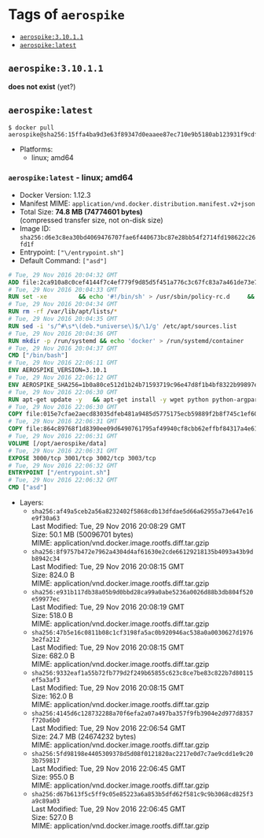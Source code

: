 <!-- THIS FILE IS GENERATED VIA './update-remote.sh' -->

# Tags of `aerospike`

-	[`aerospike:3.10.1.1`](#aerospike31011)
-	[`aerospike:latest`](#aerospikelatest)

## `aerospike:3.10.1.1`

**does not exist** (yet?)

## `aerospike:latest`

```console
$ docker pull aerospike@sha256:15ffa4ba9d3e63f89347d0eaaee87ec710e9b5180ab123931f9cdf3cca7fb3f4
```

-	Platforms:
	-	linux; amd64

### `aerospike:latest` - linux; amd64

-	Docker Version: 1.12.3
-	Manifest MIME: `application/vnd.docker.distribution.manifest.v2+json`
-	Total Size: **74.8 MB (74774601 bytes)**  
	(compressed transfer size, not on-disk size)
-	Image ID: `sha256:d6e3c8ea30bd4069476707fae6f440673bc87e28bb54f2714fd198622c26fd1f`
-	Entrypoint: `["\/entrypoint.sh"]`
-	Default Command: `["asd"]`

```dockerfile
# Tue, 29 Nov 2016 20:04:32 GMT
ADD file:2ca910a8c0cef4144f7c4ef779f9d85d5f451a776c3c67fc83a7a461de73e7d7 in / 
# Tue, 29 Nov 2016 20:04:33 GMT
RUN set -xe 		&& echo '#!/bin/sh' > /usr/sbin/policy-rc.d 	&& echo 'exit 101' >> /usr/sbin/policy-rc.d 	&& chmod +x /usr/sbin/policy-rc.d 		&& dpkg-divert --local --rename --add /sbin/initctl 	&& cp -a /usr/sbin/policy-rc.d /sbin/initctl 	&& sed -i 's/^exit.*/exit 0/' /sbin/initctl 		&& echo 'force-unsafe-io' > /etc/dpkg/dpkg.cfg.d/docker-apt-speedup 		&& echo 'DPkg::Post-Invoke { "rm -f /var/cache/apt/archives/*.deb /var/cache/apt/archives/partial/*.deb /var/cache/apt/*.bin || true"; };' > /etc/apt/apt.conf.d/docker-clean 	&& echo 'APT::Update::Post-Invoke { "rm -f /var/cache/apt/archives/*.deb /var/cache/apt/archives/partial/*.deb /var/cache/apt/*.bin || true"; };' >> /etc/apt/apt.conf.d/docker-clean 	&& echo 'Dir::Cache::pkgcache ""; Dir::Cache::srcpkgcache "";' >> /etc/apt/apt.conf.d/docker-clean 		&& echo 'Acquire::Languages "none";' > /etc/apt/apt.conf.d/docker-no-languages 		&& echo 'Acquire::GzipIndexes "true"; Acquire::CompressionTypes::Order:: "gz";' > /etc/apt/apt.conf.d/docker-gzip-indexes 		&& echo 'Apt::AutoRemove::SuggestsImportant "false";' > /etc/apt/apt.conf.d/docker-autoremove-suggests
# Tue, 29 Nov 2016 20:04:34 GMT
RUN rm -rf /var/lib/apt/lists/*
# Tue, 29 Nov 2016 20:04:35 GMT
RUN sed -i 's/^#\s*\(deb.*universe\)$/\1/g' /etc/apt/sources.list
# Tue, 29 Nov 2016 20:04:36 GMT
RUN mkdir -p /run/systemd && echo 'docker' > /run/systemd/container
# Tue, 29 Nov 2016 20:04:37 GMT
CMD ["/bin/bash"]
# Tue, 29 Nov 2016 22:06:11 GMT
ENV AEROSPIKE_VERSION=3.10.1
# Tue, 29 Nov 2016 22:06:12 GMT
ENV AEROSPIKE_SHA256=1b0a80ce512d1b24b71593719c96e47d8f1b4bf8322b99897ef3d1abd83a76a8
# Tue, 29 Nov 2016 22:06:30 GMT
RUN apt-get update -y   && apt-get install -y wget python python-argparse python-bcrypt logrotate net-tools iproute2 iputils-ping   && wget "https://www.aerospike.com/artifacts/aerospike-server-community/${AEROSPIKE_VERSION}/aerospike-server-community-${AEROSPIKE_VERSION}-ubuntu16.04.tgz" -O aerospike-server.tgz   && echo "$AEROSPIKE_SHA256 *aerospike-server.tgz" | sha256sum -c -   && mkdir aerospike   && tar xzf aerospike-server.tgz --strip-components=1 -C aerospike   && dpkg -i aerospike/aerospike-server-*.deb   && dpkg -i aerospike/aerospike-tools-*.deb   && mkdir -p /var/log/aerospike/   && mkdir -p /var/run/aerospike/   && rm -rf aerospike-server.tgz aerospike /var/lib/apt/lists/*   && dpkg -r wget openssl ca-certificates   && dpkg --purge wget ca-certificates openssl   && apt-get purge -y
# Tue, 29 Nov 2016 22:06:30 GMT
COPY file:015e7cfae2aecd83035dfeb481a9485d5775175ecb59889f2b8f745c1ef60573 in /etc/aerospike/aerospike.conf 
# Tue, 29 Nov 2016 22:06:31 GMT
COPY file:864c89768f1d8390ee09d6490761795af49940cf8cbb62effbf84317a4e61cd2 in /entrypoint.sh 
# Tue, 29 Nov 2016 22:06:31 GMT
VOLUME [/opt/aerospike/data]
# Tue, 29 Nov 2016 22:06:31 GMT
EXPOSE 3000/tcp 3001/tcp 3002/tcp 3003/tcp
# Tue, 29 Nov 2016 22:06:32 GMT
ENTRYPOINT ["/entrypoint.sh"]
# Tue, 29 Nov 2016 22:06:32 GMT
CMD ["asd"]
```

-	Layers:
	-	`sha256:af49a5ceb2a56a8232402f5868cdb13dfdae5d66a62955a73e647e16e9f30a63`  
		Last Modified: Tue, 29 Nov 2016 20:08:29 GMT  
		Size: 50.1 MB (50096701 bytes)  
		MIME: application/vnd.docker.image.rootfs.diff.tar.gzip
	-	`sha256:8f9757b472e7962a4304d4af61630e2cde66129218135b4093a43b9db8942c34`  
		Last Modified: Tue, 29 Nov 2016 20:08:15 GMT  
		Size: 824.0 B  
		MIME: application/vnd.docker.image.rootfs.diff.tar.gzip
	-	`sha256:e931b117db38a05b9d0bbd28ca99a0abe5236a0026d88b3db804f520e59977ec`  
		Last Modified: Tue, 29 Nov 2016 20:08:19 GMT  
		Size: 518.0 B  
		MIME: application/vnd.docker.image.rootfs.diff.tar.gzip
	-	`sha256:47b5e16c0811b08c1cf3198fa5ac0b920946ac538a0a0030627d19763e2fa212`  
		Last Modified: Tue, 29 Nov 2016 20:08:15 GMT  
		Size: 682.0 B  
		MIME: application/vnd.docker.image.rootfs.diff.tar.gzip
	-	`sha256:9332eaf1a55b72fb779d2f249b65855c623c8ce7be83c822b7d80115ef5a3af3`  
		Last Modified: Tue, 29 Nov 2016 20:08:15 GMT  
		Size: 162.0 B  
		MIME: application/vnd.docker.image.rootfs.diff.tar.gzip
	-	`sha256:4145d6c128732288a70f6efa2a07a497ba357f9fb3904e2d977d8357f720a6b0`  
		Last Modified: Tue, 29 Nov 2016 22:06:54 GMT  
		Size: 24.7 MB (24674232 bytes)  
		MIME: application/vnd.docker.image.rootfs.diff.tar.gzip
	-	`sha256:5fd98198e4405309378d5d08f0121820ac2217e0d7c7ae9cdd1e9c203b759817`  
		Last Modified: Tue, 29 Nov 2016 22:06:45 GMT  
		Size: 955.0 B  
		MIME: application/vnd.docker.image.rootfs.diff.tar.gzip
	-	`sha256:d67b613f5c5ff9c05e85223a6a853b5dfd62f581c9c9b3068cd825f3a9c89a03`  
		Last Modified: Tue, 29 Nov 2016 22:06:45 GMT  
		Size: 527.0 B  
		MIME: application/vnd.docker.image.rootfs.diff.tar.gzip
